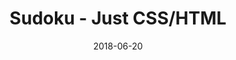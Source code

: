 ---
title: 'Sudoku - Just CSS/HTML'
description: 'Complete a sudoku puzzle without Javascript or server-side interaction.'
gametype: 'easy'
gameid: 27
date: 2018-06-20
tags: []
draft: false
type: 'games'
num19: [{'idx':1,'arr1':[1,2,3,4,5,6,7,8,9],'arr2':[1,2,3,4,5,6,7,8,9]},{'idx':2,'arr1':[1,2,3,4,5,6,7,8,9],'arr2':[1,2,3,4,5,6,7,8,9]},{'idx':3,'arr1':[1,2,3,4,5,6,7,8,9],'arr2':[1,2,3,4,5,6,7,8,9]},{'idx':4,'arr1':[1,2,3,4,5,6,7,8,9],'arr2':[1,2,3,4,5,6,7,8,9]},{'idx':5,'arr1':[1,2,3,4,5,6,7,8,9],'arr2':[1,2,3,4,5,6,7,8,9]},{'idx':6,'arr1':[1,2,3,4,5,6,7,8,9],'arr2':[1,2,3,4,5,6,7,8,9]},{'idx':7,'arr1':[1,2,3,4,5,6,7,8,9],'arr2':[1,2,3,4,5,6,7,8,9]},{'idx':8,'arr1':[1,2,3,4,5,6,7,8,9],'arr2':[1,2,3,4,5,6,7,8,9]},{'idx':9,'arr1':[1,2,3,4,5,6,7,8,9],'arr2':[1,2,3,4,5,6,7,8,9]}]
puzzle: [[0, 0, 4, 0, 2, 0, 5, 0, 0], [0, 3, 8, 0, 0, 0, 7, 9, 0], [6, 5, 0, 0, 0, 0, 0, 3, 1], [0, 0, 3, 0, 8, 0, 1, 0, 0], [0, 8, 6, 0, 0, 0, 3, 5, 0], [9, 0, 0, 0, 0, 0, 0, 0, 4], [0, 0, 0, 4, 0, 6, 0, 0, 0], [0, 4, 0, 0, 7, 0, 0, 8, 0], [0, 0, 0, 2, 0, 8, 0, 0, 0]]
layout: 'sudokucssstatic'
---